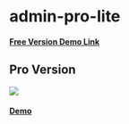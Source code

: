 # admin-pro-lite


<h4><a href="https://wrappixel.com/demos/free-admin-templates/admin-pro-lite/html/index.html">Free Version Demo Link</a></h4>

## Pro Version

<a href="https://www.wrappixel.com/templates/adminpro/"><img src="https://www.wrappixel.com/wp-content/uploads/2019/01/adminpro-bootstrap-nw-1.jpg"/></a><br/>

<h4><a href="https://www.wrappixel.com/demos/admin-templates/admin-pro/main/index2.html">Demo</a></h4>
